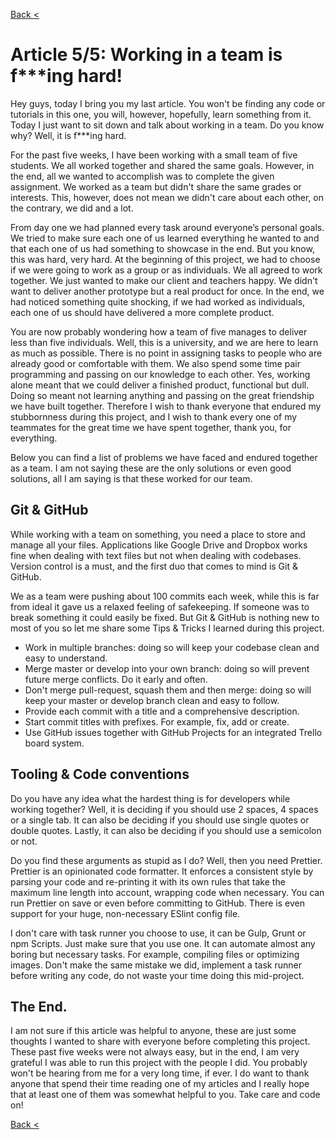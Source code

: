 [Back <](../README.md)

# Article 5/5: Working in a team is f\*\*\*ing hard!

Hey guys, today I bring you my last article. You won't be finding any code or tutorials in this one, you will, however, hopefully, learn something from it. Today I just want to sit down and talk about working in a team. Do you know why? Well, it is f\*\*\*ing hard.

For the past five weeks, I have been working with a small team of five students. We all worked together and shared the same goals. However, in the end, all we wanted to accomplish was to complete the given assignment. We worked as a team but didn't share the same grades or interests. This, however, does not mean we didn't care about each other, on the contrary, we did and a lot.

From day one we had planned every task around everyone’s personal goals. We tried to make sure each one of us learned everything he wanted to and that each one of us had something to showcase in the end. But you know, this was hard, very hard. At the beginning of this project, we had to choose if we were going to work as a group or as individuals. We all agreed to work together. We just wanted to make our client and teachers happy. We didn't want to deliver another prototype but a real product for once. In the end, we had noticed something quite shocking, if we had worked as individuals, each one of us should have delivered a more complete product.

You are now probably wondering how a team of five manages to deliver less than five individuals. Well, this is a university, and we are here to learn as much as possible. There is no point in assigning tasks to people who are already good or comfortable with them. We also spend some time pair programming and passing on our knowledge to each other. Yes, working alone meant that we could deliver a finished product, functional but dull. Doing so meant not learning anything and passing on the great friendship we have built together. Therefore I wish to thank everyone that endured my stubbornness during this project, and I wish to thank every one of my teammates for the great time we have spent together, thank you, for everything.

Below you can find a list of problems we have faced and endured together as a team. I am not saying these are the only solutions or even good solutions, all I am saying is that these worked for our team.

## Git & GitHub

While working with a team on something, you need a place to store and manage all your files. Applications like Google Drive and Dropbox works fine when dealing with text files but not when dealing with codebases. Version control is a must, and the first duo that comes to mind is Git & GitHub.

We as a team were pushing about 100 commits each week, while this is far from ideal it gave us a relaxed feeling of safekeeping. If someone was to break something it could easily be fixed. But Git & GitHub is nothing new to most of you so let me share some Tips & Tricks I learned during this project.

- Work in multiple branches: doing so will keep your codebase clean and easy to understand.
- Merge master or develop into your own branch: doing so will prevent future merge conflicts. Do it early and often.
- Don't merge pull-request, squash them and then merge: doing so will keep your master or develop branch clean and easy to follow.
- Provide each commit with a title and a comprehensive description.
- Start commit titles with prefixes. For example, fix, add or create.
- Use GitHub issues together with GitHub Projects for an integrated Trello board system.

## Tooling & Code conventions

Do you have any idea what the hardest thing is for developers while working together? Well, it is deciding if you should use 2 spaces, 4 spaces or a single tab. It can also be deciding if you should use single quotes or double quotes. Lastly, it can also be deciding if you should use a semicolon or not.

Do you find these arguments as stupid as I do? Well, then you need Prettier. Prettier is an opinionated code formatter. It enforces a consistent style by parsing your code and re-printing it with its own rules that take the maximum line length into account, wrapping code when necessary. You can run Prettier on save or even before committing to GitHub. There is even support for your huge, non-necessary ESlint config file.

I don't care with task runner you choose to use, it can be Gulp, Grunt or npm Scripts. Just make sure that you use one. It can automate almost any boring but necessary tasks. For example, compiling files or optimizing images. Don't make the same mistake we did, implement a task runner before writing any code, do not waste your time doing this mid-project.

## The End.

I am not sure if this article was helpful to anyone, these are just some thoughts I wanted to share with everyone before completing this project. These past five weeks were not always easy, but in the end, I am very grateful I was able to run this project with the people I did. You probably won't be hearing from me for a very long time, if ever. I do want to thank anyone that spend their time reading one of my articles and I really hope that at least one of them was somewhat helpful to you. Take care and code on!

[Back <](../README.md)